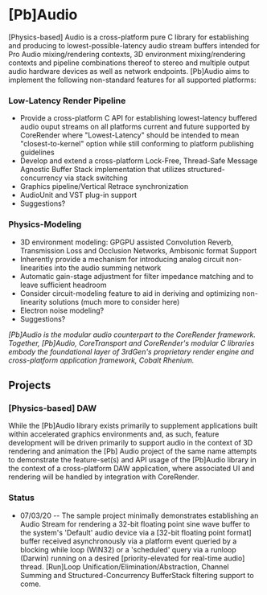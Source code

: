 # [Pb]Audio

[Physics-based] Audio is a cross-platform pure C library for establishing and producing to lowest-possible-latency audio stream buffers intended for Pro Audio mixing/rendering contexts, 3D environment mixing/rendering contexts and pipeline combinations thereof to stereo and multiple output audio hardware devices as well as network endpoints.  [Pb]Audio aims to implement the following non-standard features for all supported platforms:

### Low-Latency Render Pipeline

* Provide a cross-platform C API for establishing lowest-latency buffered audio ouput streams on all platforms current and future supported by CoreRender where "Lowest-Latency" should be intended to mean "closest-to-kernel" option while still conforming to platform publishing guidelines
* Develop and extend a cross-platform Lock-Free, Thread-Safe Message Agnostic Buffer Stack implementation that utilizes structured-concurrency via stack switching
* Graphics pipeline/Vertical Retrace synchronization
* AudioUnit and VST plug-in support
* Suggestions?

### Physics-Modeling

* 3D environment modeling: GPGPU assisted Convolution Reverb, Transmission Loss and Occlusion Networks, Ambisonic format Support
* Inherently provide a mechanism for introducing analog circuit non-linearities into the audio summing network
* Automatic gain-stage adjustment for filter impedance matching and to leave sufficient headroom
* Consider circuit-modeling feature to aid in deriving and optimizing non-linearity solutions (much more to consider here)
* Electron noise modeling?
* Suggestions?

*[Pb]Audio is the modular audio counterpart to the CoreRender framework.  Together, [Pb]Audio, CoreTransport and CoreRender's modular C libraries embody the foundational layer of 3rdGen's proprietary render engine and cross-platform application framework, Cobalt Rhenium.* 

## Projects

### [Physics-based] DAW

While the [Pb]Audio library exists primarily to supplement applications built within accelerated graphics environments and, as such, feature development will be driven primarily to support audio in the context of 3D rendering and animation the [Pb] Audio project of the same name attempts to demonstrate the feature-set(s) and API usage of the [Pb]Audio library in the context of a cross-platform DAW application, where associated UI and rendering will be handled by integration with CoreRender.

### Status

* 07/03/20 -- The sample project minimally demonstrates establishing an Audio Stream for rendering a 32-bit floating point sine wave buffer to the system's 'Default' audio device via a [32-bit floating point format] buffer received asynchronously via a platform event queried by a blocking while loop  (WIN32) or a 'scheduled' query via a runloop (Darwin) running on a desired [priority-elevated for real-time audio] thread.  [Run]Loop Unification/Elimination/Abstraction, Channel Summing and Structured-Concurrency BufferStack filtering support to come.   

